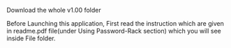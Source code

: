 Download the whole v1.00 folder 

Before Launching this application, First read the instruction which are given in readme.pdf file(under Using Password-Rack section) which you will see inside File folder.
